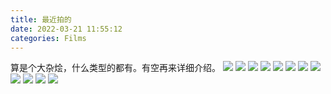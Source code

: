 ```yaml
---
title: 最近拍的
date: 2022-03-21 11:55:12
categories: Films
---
```


算是个大杂烩，什么类型的都有。有空再来详细介绍。
![](https://i04.cc/r/202203231532273.JPEG)
![](https://i04.cc/r/202203231532272.JPEG)
![](https://i04.cc/r/202203231532270.JPEG)
![](https://i04.cc/r/202203231528997.jpg)
![](https://i04.cc/r/202203231528996.jpg)
![](https://i04.cc/r/202203231528995.jpg)
![](https://i04.cc/r/202203231528994.jpg)
![](https://i04.cc/r/202203231528993.JPG)
![](https://i04.cc/r/202203231528992.jpg)
![](https://i04.cc/r/202203231528991.jpg)
![](https://i04.cc/r/202203231528990.JPG)
![](https://i04.cc/r/202203231528988.jpg)
